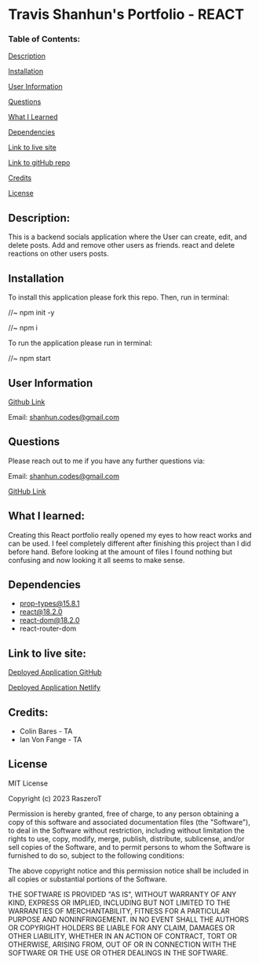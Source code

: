 # Travis Shanhun's Portfolio - REACT

### Table of Contents:

[Description](#description)

[Installation](#installation)

[User Information](#user-information)

[Questions](#questions)

[What I Learned](#what-i-learned)

[Dependencies](#dependencies)

[Link to live site](#link-to-live-site)

[Link to gitHub repo](#link-to-github-repository)

[Credits](#credits)

[License](#license)

## Description:

This is a backend socials application where the User can create, edit, and delete posts. Add and remove other users as friends. react and delete reactions on other users posts.

## Installation

To install this application please fork this repo. Then, run in terminal:

//~ npm init -y

//~ npm i

To run the application please run in terminal: 

//~ npm start

## User Information

<a href='https://github.com/RaszeroT'> Github Link</a>

Email: shanhun.codes@gmail.com

## Questions

Please reach out to me if you have any further questions via:

Email: shanhun.codes@gmail.com

<a href='https://github.com/RaszeroT/REACT-Portfolio-Travis-Shanhun'>GitHub Link</a>

## What I learned:

Creating this React portfolio really opened my eyes to how react works and can be used. I feel completely different after finishing this project than I did before hand. Before looking at the amount of files I found nothing but confusing and now looking it all seems to make sense.

## Dependencies

* prop-types@15.8.1
* react@18.2.0
* react-dom@18.2.0
* react-router-dom

## Link to live site:

<a href="https://raszerot.github.io/REACT-Portfolio-Travis-Shanhun/#/about">Deployed Application GitHub</a>

<a href="https://glowing-cannoli-800f00.netlify.app/">Deployed Application Netlify</a>

## Credits:

* Colin Bares - TA
* Ian Von Fange - TA

## License

MIT License

Copyright (c) 2023 RaszeroT

Permission is hereby granted, free of charge, to any person obtaining a copy
of this software and associated documentation files (the "Software"), to deal
in the Software without restriction, including without limitation the rights
to use, copy, modify, merge, publish, distribute, sublicense, and/or sell
copies of the Software, and to permit persons to whom the Software is
furnished to do so, subject to the following conditions:

The above copyright notice and this permission notice shall be included in all
copies or substantial portions of the Software.

THE SOFTWARE IS PROVIDED "AS IS", WITHOUT WARRANTY OF ANY KIND, EXPRESS OR
IMPLIED, INCLUDING BUT NOT LIMITED TO THE WARRANTIES OF MERCHANTABILITY,
FITNESS FOR A PARTICULAR PURPOSE AND NONINFRINGEMENT. IN NO EVENT SHALL THE
AUTHORS OR COPYRIGHT HOLDERS BE LIABLE FOR ANY CLAIM, DAMAGES OR OTHER
LIABILITY, WHETHER IN AN ACTION OF CONTRACT, TORT OR OTHERWISE, ARISING FROM,
OUT OF OR IN CONNECTION WITH THE SOFTWARE OR THE USE OR OTHER DEALINGS IN THE
SOFTWARE.